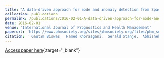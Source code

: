 ```yaml
---
title: "A data-driven approach for mode and anomaly detection from Spacecraft Telemetry Streams"
collection: publications
permalink: /publications/2016-02-01-A-data-driven-approach-for-mode-and-anomaly-detection-from-Spacecraft-Telemetry-Streams
date: 2016-02-01
venue: 'International Journal of Prognostics and Health Management'
paperurl: 'https://www.phmsociety.org/sites/phmsociety.org/files/phm_submission/2016/ijphm_16_033.pdf'
citation: ' Gautam Biswas,  Hamed Khorasgani,  Gerald Stanje,  Abhishek Dubey,  Somnath Deb,  Sudipto Ghoshal, &quot;A data-driven approach for mode and anomaly detection from Spacecraft Telemetry Streams.&quot; International Journal of Prognostics and Health Management, 2016.'
---
```

[Access paper here](https://www.phmsociety.org/sites/phmsociety.org/files/phm_submission/2016/ijphm_16_033.pdf){:target="_blank"}

